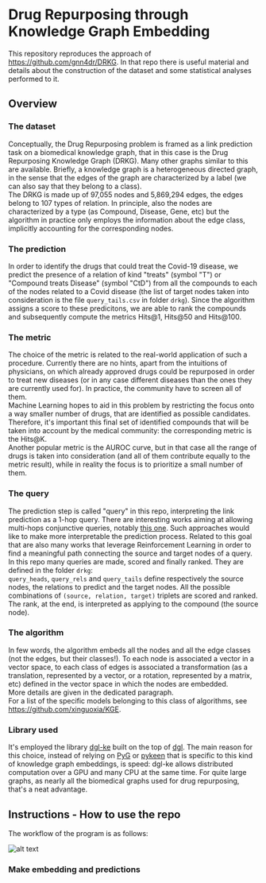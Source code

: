 # Drug Repurposing through Knowledge Graph Embedding

This repository reproduces the approach of https://github.com/gnn4dr/DRKG. In that repo there is useful material and details about the construction of the dataset and some statistical analyses performed to it.  

## Overview

### The dataset
Conceptually, the Drug Repurposing problem is framed as a link prediction task on a biomedical knowledge graph, that in this case is the Drug Repurposing Knowledge Graph (DRKG). Many other graphs similar to this are available. Briefly, a knowledge graph is a heterogeneous directed graph, in the sense that the edges of the graph are characterized by a label (we can also say that they belong to a class).  
The DRKG is made up of 97,055 nodes and 5,869,294 edges, the edges belong to 107 types of relation. In principle, also the nodes are characterized by a type (as Compound, Disease, Gene, etc) but the algorithm in practice only employs the information about the edge class, implicitly accounting for the corresponding nodes.  

### The prediction
In order to identify the drugs that could treat the Covid-19 disease, we predict the presence of a relation of kind "treats" (symbol "T") or "Compound treats Disease" (symbol "CtD") from all the compounds to each of the nodes related to a Covid disease (the list of target nodes taken into consideration is the file `query_tails.csv` in folder `drkg`). Since the algorithm assigns a score to these predicitons, we are able to rank the compounds and subsequently compute the metrics Hits@1, Hits@50 and Hits@100.  

### The metric
The choice of the metric is related to the real-world application of such a procedure. Currently there are no hints, apart from the intuitions of physicians, on which already approved drugs could be repurposed in order to treat new diseases (or in any case different diseases than the ones they are currently used for). In practice, the community have to screen all of them.  
Machine Learning hopes to aid in this problem by restricting the focus onto a way smaller number of drugs, that are identified as possible candidates. Therefore, it's important this final set of identified compounds that will be taken into account by the medical community: the corresponding metric is the Hits@K.  
Another popular metric is the AUROC curve, but in that case all the range of drugs is taken into consideration (and all of them contribute equally to the metric result), while in reality the focus is to prioritize a small number of them.  

### The query
The prediction step is called "query" in this repo, interpreting the link prediction as a 1-hop query. There are interesting works aiming at allowing multi-hops conjunctive queries, notably [this one](https://github.com/hyren/query2box). Such approaches would like to make more interpretable the prediction process. Related to this goal that are also many works that leverage Reinforcement Learning in order to find a meaningful path connecting the source and target nodes of a query.  
In this repo many queries are made, scored and finally ranked. They are defined in the folder `drkg`:  
`query_heads`, `query_rels` and `query_tails` define respectively the source nodes, the relations to predict and the target nodes. All the possible combinations of `(source, relation, target)` triplets are scored and ranked. The rank, at the end, is interpreted as applying to the compound (the source node).  

### The algorithm
In few words, the algorithm embeds all the nodes and all the edge classes (not the edges, but their classes!). To each node is associated a vector in a vector space, to each class of edges is associated a transformation (as a translation, represented by a vector, or a rotation, represented by a matrix, etc) defined in the vector space in which the nodes are embedded.  
More details are given in the dedicated paragraph.  
For a list of the specific models belonging to this class of algorithms, see https://github.com/xinguoxia/KGE.

### Library used
It's employed the library [dgl-ke](https://github.com/awslabs/dgl-ke) built on the top of [dgl](https://github.com/dmlc/dgl). The main reason for this choice, instead of relying on [PyG](https://github.com/pyg-team/pytorch_geometric) or [pykeen](https://github.com/pykeen/pykeen) that is specific to this kind of knowledge graph embeddings, is speed: dgl-ke allows distributed computation over a GPU and many CPU at the same time. For quite large graphs, as nearly all the biomedical graphs used for drug repurposing, that's a neat advantage.

## Instructions - How to use the repo
The workflow of the program is as follows:

![alt text](https:...)

### Make embedding and predictions



